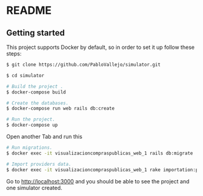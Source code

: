 # README

## Getting started

This project supports Docker by default, so in order to set it up follow these steps:

```bash
$ git clone https://github.com/PabloVallejo/simulator.git

$ cd simulator 

# Build the project .
$ docker-compose build 

# Create the databases.
$ docker-compose run web rails db:create

# Run the project.
$ docker-compose up
```

Open another Tab and run this

```bash
# Run migrations.
$ docker exec -it visualizacioncompraspublicas_web_1 rails db:migrate

# Import providers data.
$ docker exec -it visualizacioncompraspublicas_web_1 rake importation:private_cloud_ii
```

Go to [http://localhost:3000](http://localhost:3000) and you should be able to see the project and one simulator created.
